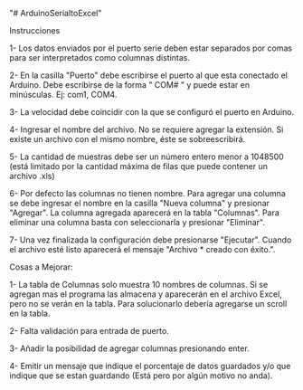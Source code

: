 "# ArduinoSerialtoExcel" 

Instrucciones

1- Los datos enviados por el puerto serie deben estar separados por comas para ser interpretados como columnas distintas.
 
2- En la casilla "Puerto" debe escribirse el puerto al que esta conectado el Arduino. Debe escribirse de la forma " COM# " y puede estar en minúsculas. Ej: com1, COM4.

3- La velocidad debe coincidir con la que se configuró el puerto en Arduino.

4- Ingresar el nombre del archivo. No se requiere agregar la extensión. Si existe un archivo con el mismo nombre, éste se sobreescribirá.

5- La cantidad de muestras debe ser un número entero menor a 1048500 (está limitado por la cantidad máxima de filas que puede contener un archivo .xls)

6- Por defecto las columnas no tienen nombre. Para agregar una columna se debe ingresar el nombre en la casilla "Nueva columna" y presionar "Agregar".
	La columna agregada aparecerá en la tabla "Columnas". Para eliminar una columna basta con seleccionarla y presionar "Eliminar".

7- Una vez finalizada la configuración debe presionarse "Ejecutar". Cuando el archivo esté listo aparecerá el mensaje "Archivo * creado con éxito.".


Cosas a Mejorar:

1- La tabla de Columnas solo muestra 10 nombres de columnas. Si se agregan mas el programa las almacena y aparecerán en el archivo Excel, pero no se verán en la tabla.
    Para solucionarlo debería agregarse un scroll en la tabla.

2- Falta validación para entrada de puerto.

3- Añadir la posibilidad de agregar columnas presionando enter.

4- Emitir un mensaje que indique el porcentaje de datos guardados y/o que indique que se estan guardando (Está pero por algún motivo no anda).

